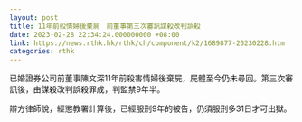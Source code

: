 ```yaml
---
layout: post
title: 11年前殺情婦後棄屍　前董事第三次審訊謀殺改判誤殺
date: 2023-02-28 22:34:24.000000000 +08:00
link: https://news.rthk.hk/rthk/ch/component/k2/1689877-20230228.htm
categories: rthk
---
```


已婚證券公司前董事陳文深11年前殺害情婦後棄屍，屍體至今仍未尋回。第三次審訊後，由謀殺改判誤殺罪成，判監禁9年半。

辯方律師說，經懲教署計算後，已經服刑9年的被告，仍須服刑多31日才可出獄。
